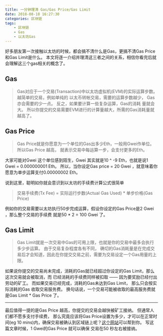 ```yaml
---
title: 一分钟理清 Gas/Gas Price/Gas Limit
date: 2018-08-18 16:27:30
categories: 区块链
tags:
    - 区块链
    - Gas
    - 以太坊Gas
---
```


好多朋友第一次接触以太坊的时候，都会搞不清什么是Gas，更搞不清Gas Price和Gas Limit是什么。 本文将逐一介绍并理清这三者之间的关系，相信你看完后就会理解这三个gas相关的概念了。

## Gas
>   Gas对应于一个交易(Transaction)中以太坊虚拟机(EVM)的实际运算步数。 越简单的交易，例如单纯的 以太币转帐交易，需要的运算步数越少， Gas亦会需要的少一点。 反之，如果要计算一些复杂运算，Gas的消耗 量就会大。 所以你提交的交易需要EVM进行的计算量越大，所需的Gas消耗量就越高了。


## Gas Price
>   Gas Price就是你愿意为一个单位的Gas出多少Eth，一般用Gwei作单位。 所以Gas Price 越高， 就表示交易中每运算一步，会支付更多的Eth。

大家可能对Gwei 这个单位感到陌生，Gwei 其实就是10 ^ -9 Eth，也就是说1 Gwei = 0.000000001 Eth。 所以，当你设定Gas price = 20 Gwei ，就意味着你愿意为单步运算支付0.00000002 Eth。

说到这里，聪明如你就会意识到以太坊的手续费计算公式很简单

>   交易手续费(Tx Fee) = 实际运行步数(Actual Gas Used) * 单步价格(Gas Price)

例如你的交易需要以太坊执行50步完成运算，假设你设定的Gas Price是2 Gwei ，那么整个交易的手续费 就是50 * 2 = 100 Gwei 了。

## Gas Limit
>   Gas Limit就是一次交易中Gas的可用上限，也就是你的交易中最多会执行多少步运算。 由于交易复杂程度各有不同， 确切的Gas消耗量是在完成交易后才会知道，因此在你提交交易之前，需要为交易设定一个Gas用量的上限。


如果说你提交的交易尚未完成，消耗的Gas就已经超过你设定的Gas Limit，那么这次交易就会被取消，而 已经消耗的手续费同样被扣取 —— 因为要奖励已经付出劳动的矿工。 而如果交易已经完成，消耗的Gas未达到Gas Limit， 那么只会按实际消耗的Gas 收取交易服务费。 换句话说，一个交易可能被收取的最高服务费就是Gas Limit * Gas​​ Price 了。


***

最后值得一提的是Gas Price 越高，你提交的交易会越快被矿工接纳。 但通常人们都不愿多支付手续费， 那么究竟应该将Gas Price设置为多少，才可以在正常时间(eg 10 mins)内，确保交易被确认到区域链上呢？[这个网站](http://ethgasstation.info/)可以帮到你。 写这篇文章时候，1 Gwei的Gas Price 就可以确保 交易在50 秒左右被接纳。